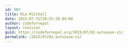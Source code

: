 ```yaml
---
id: 507
title: Mia Mitchell
date: 2015-07-31T20:51:20-04:00
author: codefornepal
layout: revision
guid: https://codefornepal.org/2015/07/82-autosave-v1/
permalink: /2015/07/82-autosave-v1/
---
```

